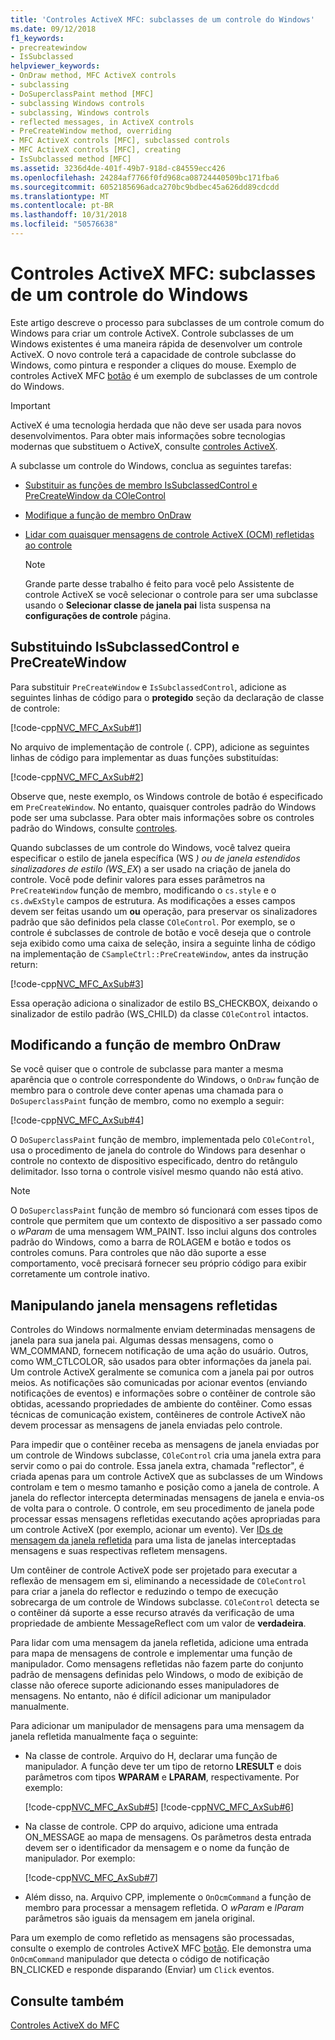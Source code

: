 ```yaml
---
title: 'Controles ActiveX MFC: subclasses de um controle do Windows'
ms.date: 09/12/2018
f1_keywords:
- precreatewindow
- IsSubclassed
helpviewer_keywords:
- OnDraw method, MFC ActiveX controls
- subclassing
- DoSuperclassPaint method [MFC]
- subclassing Windows controls
- subclassing, Windows controls
- reflected messages, in ActiveX controls
- PreCreateWindow method, overriding
- MFC ActiveX controls [MFC], subclassed controls
- MFC ActiveX controls [MFC], creating
- IsSubclassed method [MFC]
ms.assetid: 3236d4de-401f-49b7-918d-c84559ecc426
ms.openlocfilehash: 24284af7766f0fd968ca08724440509bc171fba6
ms.sourcegitcommit: 6052185696adca270bc9bdbec45a626dd89cdcdd
ms.translationtype: MT
ms.contentlocale: pt-BR
ms.lasthandoff: 10/31/2018
ms.locfileid: "50576638"
---
```

# <a name="mfc-activex-controls-subclassing-a-windows-control"></a>Controles ActiveX MFC: subclasses de um controle do Windows

Este artigo descreve o processo para subclasses de um controle comum do Windows para criar um controle ActiveX. Controle subclasses de um Windows existentes é uma maneira rápida de desenvolver um controle ActiveX. O novo controle terá a capacidade de controle subclasse do Windows, como pintura e responder a cliques do mouse. Exemplo de controles ActiveX MFC [botão](../visual-cpp-samples.md) é um exemplo de subclasses de um controle do Windows.

>[!IMPORTANT]
> ActiveX é uma tecnologia herdada que não deve ser usada para novos desenvolvimentos. Para obter mais informações sobre tecnologias modernas que substituem o ActiveX, consulte [controles ActiveX](activex-controls.md).

A subclasse um controle do Windows, conclua as seguintes tarefas:

- [Substituir as funções de membro IsSubclassedControl e PreCreateWindow da COleControl](#_core_overriding_issubclassedcontrol_and_precreatewindow)

- [Modifique a função de membro OnDraw](#_core_modifying_the_ondraw_member_function)

- [Lidar com quaisquer mensagens de controle ActiveX (OCM) refletidas ao controle](#_core_handling_reflected_window_messages)

   > [!NOTE]
   > Grande parte desse trabalho é feito para você pelo Assistente de controle ActiveX se você selecionar o controle para ser uma subclasse usando o **Selecionar classe de janela pai** lista suspensa na **configurações de controle** página.

##  <a name="_core_overriding_issubclassedcontrol_and_precreatewindow"></a> Substituindo IsSubclassedControl e PreCreateWindow

Para substituir `PreCreateWindow` e `IsSubclassedControl`, adicione as seguintes linhas de código para o **protegido** seção da declaração de classe de controle:

[!code-cpp[NVC_MFC_AxSub#1](../mfc/codesnippet/cpp/mfc-activex-controls-subclassing-a-windows-control_1.h)]

No arquivo de implementação de controle (. CPP), adicione as seguintes linhas de código para implementar as duas funções substituídas:

[!code-cpp[NVC_MFC_AxSub#2](../mfc/codesnippet/cpp/mfc-activex-controls-subclassing-a-windows-control_2.cpp)]

Observe que, neste exemplo, os Windows controle de botão é especificado em `PreCreateWindow`. No entanto, quaisquer controles padrão do Windows pode ser uma subclasse. Para obter mais informações sobre os controles padrão do Windows, consulte [controles](../mfc/controls-mfc.md).

Quando subclasses de um controle do Windows, você talvez queira especificar o estilo de janela específica (WS _) ou de janela estendidos sinalizadores de estilo (WS_EX_) a ser usado na criação de janela do controle. Você pode definir valores para esses parâmetros na `PreCreateWindow` função de membro, modificando o `cs.style` e o `cs.dwExStyle` campos de estrutura. As modificações a esses campos devem ser feitas usando um **ou** operação, para preservar os sinalizadores padrão que são definidos pela classe `COleControl`. Por exemplo, se o controle é subclasses de controle de botão e você deseja que o controle seja exibido como uma caixa de seleção, insira a seguinte linha de código na implementação de `CSampleCtrl::PreCreateWindow`, antes da instrução return:

[!code-cpp[NVC_MFC_AxSub#3](../mfc/codesnippet/cpp/mfc-activex-controls-subclassing-a-windows-control_3.cpp)]

Essa operação adiciona o sinalizador de estilo BS_CHECKBOX, deixando o sinalizador de estilo padrão (WS_CHILD) da classe `COleControl` intactos.

##  <a name="_core_modifying_the_ondraw_member_function"></a> Modificando a função de membro OnDraw

Se você quiser que o controle de subclasse para manter a mesma aparência que o controle correspondente do Windows, o `OnDraw` função de membro para o controle deve conter apenas uma chamada para o `DoSuperclassPaint` função de membro, como no exemplo a seguir:

[!code-cpp[NVC_MFC_AxSub#4](../mfc/codesnippet/cpp/mfc-activex-controls-subclassing-a-windows-control_4.cpp)]

O `DoSuperclassPaint` função de membro, implementada pelo `COleControl`, usa o procedimento de janela do controle do Windows para desenhar o controle no contexto de dispositivo especificado, dentro do retângulo delimitador. Isso torna o controle visível mesmo quando não está ativo.

> [!NOTE]
>  O `DoSuperclassPaint` função de membro só funcionará com esses tipos de controle que permitem que um contexto de dispositivo a ser passado como o *wParam* de uma mensagem WM_PAINT. Isso inclui alguns dos controles padrão do Windows, como a barra de ROLAGEM e botão e todos os controles comuns. Para controles que não dão suporte a esse comportamento, você precisará fornecer seu próprio código para exibir corretamente um controle inativo.

##  <a name="_core_handling_reflected_window_messages"></a> Manipulando janela mensagens refletidas

Controles do Windows normalmente enviam determinadas mensagens de janela para sua janela pai. Algumas dessas mensagens, como o WM_COMMAND, fornecem notificação de uma ação do usuário. Outros, como WM_CTLCOLOR, são usados para obter informações da janela pai. Um controle ActiveX geralmente se comunica com a janela pai por outros meios. As notificações são comunicadas por acionar eventos (enviando notificações de eventos) e informações sobre o contêiner de controle são obtidas, acessando propriedades de ambiente do contêiner. Como essas técnicas de comunicação existem, contêineres de controle ActiveX não devem processar as mensagens de janela enviadas pelo controle.

Para impedir que o contêiner receba as mensagens de janela enviadas por um controle de Windows subclasse, `COleControl` cria uma janela extra para servir como o pai do controle. Essa janela extra, chamada "reflector", é criada apenas para um controle ActiveX que as subclasses de um Windows controlam e tem o mesmo tamanho e posição como a janela de controle. A janela do reflector intercepta determinadas mensagens de janela e envia-os de volta para o controle. O controle, em seu procedimento de janela pode processar essas mensagens refletidas executando ações apropriadas para um controle ActiveX (por exemplo, acionar um evento). Ver [IDs de mensagem da janela refletida](../mfc/reflected-window-message-ids.md) para uma lista de janelas interceptadas mensagens e suas respectivas refletem mensagens.

Um contêiner de controle ActiveX pode ser projetado para executar a reflexão de mensagem em si, eliminando a necessidade de `COleControl` para criar a janela do reflector e reduzindo o tempo de execução sobrecarga de um controle de Windows subclasse. `COleControl` detecta se o contêiner dá suporte a esse recurso através da verificação de uma propriedade de ambiente MessageReflect com um valor de **verdadeira**.

Para lidar com uma mensagem da janela refletida, adicione uma entrada para mapa de mensagens de controle e implementar uma função de manipulador. Como mensagens refletidas não fazem parte do conjunto padrão de mensagens definidas pelo Windows, o modo de exibição de classe não oferece suporte adicionando esses manipuladores de mensagens. No entanto, não é difícil adicionar um manipulador manualmente.

Para adicionar um manipulador de mensagens para uma mensagem da janela refletida manualmente faça o seguinte:

- Na classe de controle. Arquivo do H, declarar uma função de manipulador. A função deve ter um tipo de retorno **LRESULT** e dois parâmetros com tipos **WPARAM** e **LPARAM**, respectivamente. Por exemplo:

   [!code-cpp[NVC_MFC_AxSub#5](../mfc/codesnippet/cpp/mfc-activex-controls-subclassing-a-windows-control_5.h)]
    [!code-cpp[NVC_MFC_AxSub#6](../mfc/codesnippet/cpp/mfc-activex-controls-subclassing-a-windows-control_6.h)]

- Na classe de controle. CPP do arquivo, adicione uma entrada ON_MESSAGE ao mapa de mensagens. Os parâmetros desta entrada devem ser o identificador da mensagem e o nome da função de manipulador. Por exemplo:

   [!code-cpp[NVC_MFC_AxSub#7](../mfc/codesnippet/cpp/mfc-activex-controls-subclassing-a-windows-control_7.cpp)]

- Além disso, na. Arquivo CPP, implemente o `OnOcmCommand` a função de membro para processar a mensagem refletida. O *wParam* e *lParam* parâmetros são iguais da mensagem em janela original.

Para um exemplo de como refletido as mensagens são processadas, consulte o exemplo de controles ActiveX MFC [botão](../visual-cpp-samples.md). Ele demonstra uma `OnOcmCommand` manipulador que detecta o código de notificação BN_CLICKED e responde disparando (Enviar) um `Click` eventos.

## <a name="see-also"></a>Consulte também

[Controles ActiveX do MFC](../mfc/mfc-activex-controls.md)

